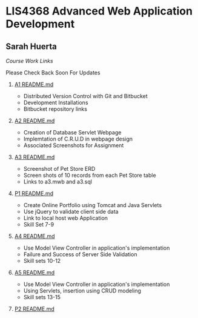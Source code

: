 

# LIS4368 Advanced Web Application Development

## Sarah Huerta


*Course Work Links*

Please Check Back Soon For Updates

 1. [A1 README.md](a1/README.md "My A1 README.md file")
     * Distributed Version Control with Git and Bitbucket
     * Development Installations
     * Bitbucket repository links

2. [A2 README.md](a2/README.md "My A2 README.md file")
     * Creation of Database Servlet Webpage
     * Implemtation of C.R.U.D in webpage design
     * Associated Screenshots for Assignment

3. [A3 README.md](a3/README.md "My A3 README.md file")
    * Screenshot of Pet Store ERD
    * Screen shots of 10 records from each Pet Store table
    * Links to a3.mwb and a3.sql

4. [P1 README.md](p1/README.md "My P1 README.md file")

    * Create Online Portfolio using Tomcat and Java Servlets
    * Use jQuery to validate client side data
    * Link to local host web Application
    * Skill Set 7-9

5. [A4 README.md](a4/README.md "My A4 README.md file")
    * Use Model View Controller in application's implementation
    * Failure and Success of Server Side Validation
    * Skill sets 10-12


5. [A5 README.md](a5/README.md "My A5 README.md file")

    * Use Model View Controller in application's implementation
    * Using Servlets, insertion using CRUD modeling
    * Skill sets 13-15

6. [P2 README.md](p2/README.md "My P2 README.md file")
